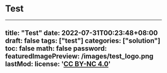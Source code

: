 # Test

---
title: "Test"
date: 2022-07-31T00:23:48+08:00
draft: false
tags: ["test"]
categories: ["solution"]
toc: false
math: false
password:
featuredImagePreview: /images/test_logo.png
lastMod: 
license: '<a rel="license external nofollow noopener noreffer" href="https://creativecommons.org/licenses/by-nc/4.0/" target="_blank">CC BY-NC 4.0</a>'
---

